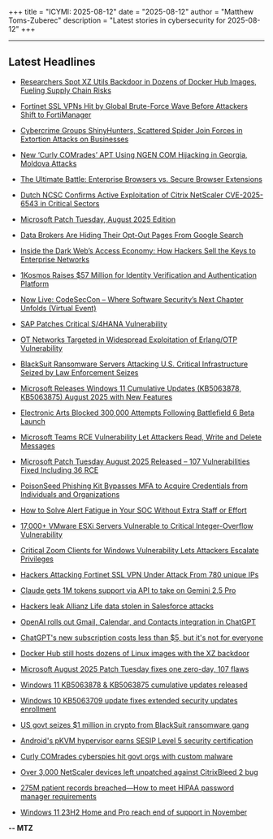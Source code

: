 +++
title = "ICYMI: 2025-08-12"
date = "2025-08-12"
author = "Matthew Toms-Zuberec"
description = "Latest stories in cybersecurity for 2025-08-12"
+++

---------------------------------------------------------------------------
## Latest Headlines
- [Researchers Spot XZ Utils Backdoor in Dozens of Docker Hub Images, Fueling Supply Chain Risks](https://thehackernews.com/2025/08/researchers-spot-xz-utils-backdoor-in.html)

- [Fortinet SSL VPNs Hit by Global Brute-Force Wave Before Attackers Shift to FortiManager](https://thehackernews.com/2025/08/fortinet-ssl-vpns-hit-by-global-brute.html)

- [Cybercrime Groups ShinyHunters, Scattered Spider Join Forces in Extortion Attacks on Businesses](https://thehackernews.com/2025/08/cybercrime-groups-shinyhunters.html)

- [New ‘Curly COMrades’ APT Using NGEN COM Hijacking in Georgia, Moldova Attacks](https://thehackernews.com/2025/08/new-curly-comrades-apt-using-ngen-com.html)

- [The Ultimate Battle: Enterprise Browsers vs. Secure Browser Extensions](https://thehackernews.com/2025/08/the-ultimate-battle-enterprise-browsers.html)

- [Dutch NCSC Confirms Active Exploitation of Citrix NetScaler CVE-2025-6543 in Critical Sectors](https://thehackernews.com/2025/08/dutch-ncsc-confirms-active-exploitation.html)

- [Microsoft Patch Tuesday, August 2025 Edition](https://krebsonsecurity.com/2025/08/microsoft-patch-tuesday-august-2025-edition/)

- [Data Brokers Are Hiding Their Opt-Out Pages From Google Search](https://www.wired.com/story/data-brokers-hiding-opt-out-pages-google-search/)

- [Inside the Dark Web’s Access Economy: How Hackers Sell the Keys to Enterprise Networks](https://www.securityweek.com/inside-the-dark-webs-access-economy-how-hackers-sell-the-keys-to-enterprise-networks/)

- [1Kosmos Raises $57 Million for Identity Verification and Authentication Platform](https://www.securityweek.com/1kosmos-raises-57-million-for-identity-verification-and-authentication-platform/)

- [Now Live: CodeSecCon – Where Software Security’s Next Chapter Unfolds (Virtual Event)](https://www.securityweek.com/codeseccon-is-today-where-software-securitys-next-chapter-unfolds-virtual-event/)

- [SAP Patches Critical S/4HANA Vulnerability](https://www.securityweek.com/sap-patches-critical-s-4hana-vulnerability/)

- [OT Networks Targeted in Widespread Exploitation of Erlang/OTP Vulnerability](https://www.securityweek.com/ot-networks-targeted-in-widespread-exploitation-of-erlang-otp-vulnerability/)

- [BlackSuit Ransomware Servers Attacking U.S. Critical Infrastructure Seized by Law Enforcement Seizes](https://cybersecuritynews.com/blacksuit-ransomware-servers/)

- [Microsoft Releases Windows 11 Cumulative Updates (KB5063878, KB5063875) August 2025 with New Features](https://cybersecuritynews.com/windows-11-cumulative-updates-august-2025/)

- [Electronic Arts Blocked 300,000 Attempts Following Battlefield 6 Beta Launch](https://cybersecuritynews.com/electronic-arts-blocked-300000-attempts/)

- [Microsoft Teams RCE Vulnerability Let Attackers Read, Write and Delete Messages](https://cybersecuritynews.com/microsoft-teams-rce-vulnerability/)

- [Microsoft Patch Tuesday August 2025 Released – 107 Vulnerabilities Fixed Including 36 RCE](https://cybersecuritynews.com/microsoft-patch-tuesday-august/)

- [PoisonSeed Phishing Kit Bypasses MFA to Acquire Credentials from Individuals and Organizations](https://cybersecuritynews.com/poisonseed-phishing-kit-bypasses-mfa/)

- [How to Solve Alert Fatigue in Your SOC Without Extra Staff or Effort](https://cybersecuritynews.com/how-to-solve-alert-fatigue-in-your-soc/)

- [17,000+ VMware ESXi Servers Vulnerable to Critical Integer-Overflow Vulnerability](https://cybersecuritynews.com/vmware-esxi-servers-vulnerable/)

- [Critical Zoom Clients for Windows Vulnerability Lets Attackers Escalate Privileges](https://cybersecuritynews.com/zoom-clients-for-windows-vulnerability-aug/)

- [Hackers Attacking Fortinet SSL VPN Under Attack From 780 unique IPs](https://cybersecuritynews.com/fortinet-ssl-vpn-under-attack/)

- [Claude gets 1M tokens support via API to take on Gemini 2.5 Pro](https://www.bleepingcomputer.com/news/artificial-intelligence/claude-gets-1m-tokens-support-via-api-to-take-on-gemini-25-pro/)

- [Hackers leak Allianz Life data stolen in Salesforce attacks](https://www.bleepingcomputer.com/news/security/hackers-leak-allianz-life-data-stolen-in-salesforce-attacks/)

- [OpenAI rolls out Gmail, Calendar, and Contacts integration in ChatGPT](https://www.bleepingcomputer.com/news/artificial-intelligence/openai-rolls-out-gmail-calendar-and-contacts-integration-in-chatgpt/)

- [ChatGPT's new subscription costs less than $5, but it's not for everyone](https://www.bleepingcomputer.com/news/artificial-intelligence/chatgpts-new-subscription-costs-less-than-5-but-its-not-for-everyone/)

- [Docker Hub still hosts dozens of Linux images with the XZ backdoor](https://www.bleepingcomputer.com/news/security/docker-hub-still-hosts-dozens-of-linux-images-with-the-xz-backdoor/)

- [Microsoft August 2025 Patch Tuesday fixes one zero-day, 107 flaws](https://www.bleepingcomputer.com/news/microsoft/microsoft-august-2025-patch-tuesday-fixes-one-zero-day-107-flaws/)

- [Windows 11 KB5063878 & KB5063875 cumulative updates released](https://www.bleepingcomputer.com/news/microsoft/windows-11-kb5063878-and-kb5063875-cumulative-updates-released/)

- [Windows 10 KB5063709 update fixes extended security updates enrollment](https://www.bleepingcomputer.com/news/microsoft/windows-10-kb5063709-update-fixes-extended-security-updates-enrollment/)

- [US govt seizes $1 million in crypto from BlackSuit ransomware gang](https://www.bleepingcomputer.com/news/security/us-govt-seizes-1-million-in-crypto-from-blacksuit-ransomware-gang/)

- [Android's pKVM hypervisor earns SESIP Level 5 security certification](https://www.bleepingcomputer.com/news/security/androids-pkvm-hypervisor-earns-sesip-level-5-security-certification/)

- [Curly COMrades cyberspies hit govt orgs with custom malware](https://www.bleepingcomputer.com/news/security/curly-comrades-cyberspies-hit-govt-orgs-with-custom-malware/)

- [Over 3,000 NetScaler devices left unpatched against CitrixBleed 2 bug](https://www.bleepingcomputer.com/news/security/over-3-000-netscaler-devices-left-unpatched-against-actively-exploited-citrixbleed-2-flaw/)

- [275M patient records breached—How to meet HIPAA password manager requirements](https://www.bleepingcomputer.com/news/security/275m-patient-records-breached-how-to-meet-hipaa-password-manager-requirements/)

- [Windows 11 23H2 Home and Pro reach end of support in November](https://www.bleepingcomputer.com/news/microsoft/windows-11-23h2-home-and-pro-reach-end-of-support-in-november/)

**-- MTZ**